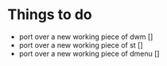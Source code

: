 # Things to do
- port over a new working piece of dwm []
- port over a new working piece of st []
- port over a new working piece of dmenu []
